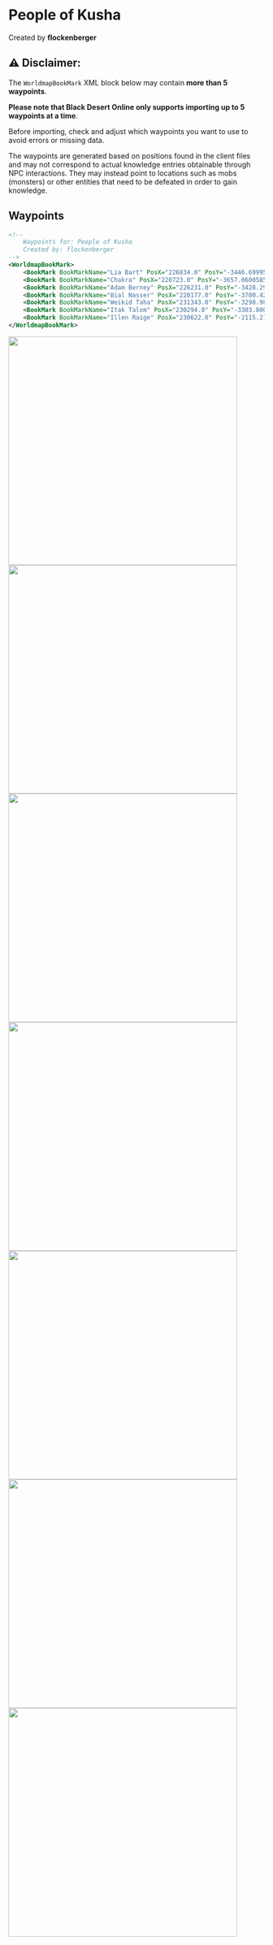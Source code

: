 # People of Kusha
Created by **flockenberger**

## ⚠️ Disclaimer:
The `WorldmapBookMark` XML block below may contain **more than 5 waypoints**.

**Please note that Black Desert Online only supports importing up to 5 waypoints at a time**.

Before importing, check and adjust which waypoints you want to use to avoid errors or missing data.

The waypoints are generated based on positions found in the client files and may not correspond to actual knowledge entries obtainable through NPC interactions.
They may instead point to locations such as mobs (monsters) or other entities that need to be defeated in order to gain knowledge.

## Waypoints
```xml
<!--
    Waypoints for: People of Kusha
    Created by: flockenberger
-->
<WorldmapBookMark>
    <BookMark BookMarkName="Lia Bart" PosX="226834.0" PosY="-3446.699951171875" PosZ="74170.3984375" />
    <BookMark BookMarkName="Chakra" PosX="220723.0" PosY="-3657.06005859375" PosZ="68981.5" />
    <BookMark BookMarkName="Adam Berney" PosX="226231.0" PosY="-3428.2900390625" PosZ="74502.796875" />
    <BookMark BookMarkName="Bial Nasser" PosX="220177.0" PosY="-3700.429931640625" PosZ="68332.6015625" />
    <BookMark BookMarkName="Weikid Taha" PosX="231343.0" PosY="-3298.989990234375" PosZ="68037.8984375" />
    <BookMark BookMarkName="Itak Talom" PosX="230294.0" PosY="-3303.800048828125" PosZ="69415.296875" />
    <BookMark BookMarkName="Illen Raige" PosX="230622.0" PosY="-2115.219970703125" PosZ="78286.203125" />
</WorldmapBookMark>
```

<img src="./People of Kusha_Lia Bart_Preview.webp" width="450"/> <img src="./People of Kusha_Chakra_Preview.webp" width="450"/> <img src="./People of Kusha_Adam Berney_Preview.webp" width="450"/> <img src="./People of Kusha_Bial Nasser_Preview.webp" width="450"/> <img src="./People of Kusha_Weikid Taha_Preview.webp" width="450"/> <img src="./People of Kusha_Itak Talom_Preview.webp" width="450"/> <img src="./People of Kusha_Illen Raige_Preview.webp" width="450"/> 